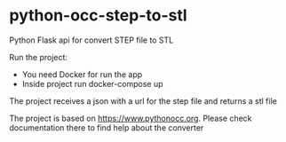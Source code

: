 # python-occ-step-to-stl
Python Flask api for convert STEP file to STL

Run the project:
 - You need Docker for run the app
 - Inside project run docker-compose up

The project receives a json with a url for the step file and returns a stl file

The project is based on https://www.pythonocc.org. Please check documentation there to find help about the converter
